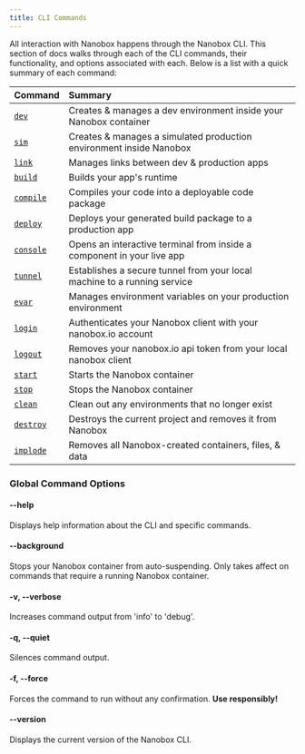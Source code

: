 ```yaml
---
title: CLI Commands
---
```


All interaction with Nanobox happens through the Nanobox CLI. This section of docs walks through each of the CLI commands, their functionality, and options associated with each. Below is a list with a quick summary of each command:

| Command                                | Summary                                                                  |
| :------------------------------------- | :----------------------------------------------------------------------- |
| [`dev`](/cli/dev/)                     | Creates & manages a dev environment inside your Nanobox container        |
| [`sim`](/cli/sim/)                     | Creates & manages a simulated production environment inside Nanobox      |
| [`link`](/cli/link/)                   | Manages links between dev & production apps                              |
| [`build`](/cli/build/)                 | Builds your app's runtime                                                |
| [`compile`](/cli/compile/)             | Compiles your code into a deployable code package                        |
| [`deploy`](/cli/deploy)                | Deploys your generated build package to a production app                 |
| [`console`](/cli/console/)             | Opens an interactive terminal from inside a component in your live app   |
| [`tunnel`](/cli/tunnel/)               | Establishes a secure tunnel from your local machine to a running service |
| [`evar`](/cli/evar/)                   | Manages environment variables on your production environment             |
| [`login`](/cli/login/)                 | Authenticates your Nanobox client with your nanobox.io account           |
| [`logout`](/cli/logout/)               | Removes your nanobox.io api token from your local nanobox client         |
| [`start`](/cli/start/)                 | Starts the Nanobox container                                             |
| [`stop`](/cli/stop/)                   | Stops the Nanobox container                                              |
| [`clean`](/cli/clean/)                 | Clean out any environments that no longer exist                          |
| [`destroy`](/cli/destroy/)             | Destroys the current project and removes it from Nanobox                 |
| [`implode`](/cli/implode/)             | Removes all Nanobox-created containers, files, & data                    |


### Global Command Options
#### --help
Displays help information about the CLI and specific commands.

#### --background
Stops your Nanobox container from auto-suspending. Only takes affect on commands that require a running Nanobox container.

#### -v, --verbose
Increases command output from 'info' to 'debug'.

#### -q, --quiet
Silences command output.

#### -f, --force
Forces the command to run without any confirmation. **Use responsibly!**

#### --version
Displays the current version of the Nanobox CLI.
